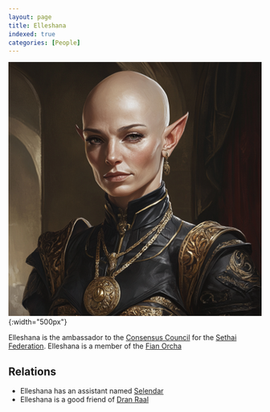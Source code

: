 ```yaml
---
layout: page
title: Elleshana
indexed: true
categories: [People]
---
```


![Elleshana](/persons/elleshana.png){:width="500px"}

Elleshana is the ambassador to the [Consensus Council](/nations/consensus_council) for the [Sethai Federation](/nations/sethai_federation). Elleshana is a member of the [Fian Orcha](/nations/sethai_federation)

## Relations

- Elleshana has an assistant named [Selendar](/persons/selendar)
- Elleshana is a good friend of [Dran Raal](/persons/dran_raal)